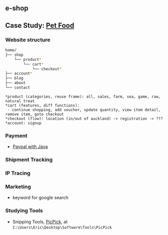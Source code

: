 ## e-shop

## Case Study: [Pet Food](http://www.alfapet.me)

### Website structure

```bash
home/
├── shop
    └── product*
        └── cart*
            └── checkout*
├── account*
├── blog
├── about
└── contact
```

```
*product (categories, reuse frame): all, sales, farm, sea, game, raw, natural treat
*cart (features, diff functions): 
 - continue shopping, add voucher, update quantity, view item detail, remove item, goto checkout
*checkout (flow): location (in/out of auckland) -> registration -> ???
*account: signup 
```

### Payment
- [Paypal with Java](https://www.codejava.net/coding/how-to-integrate-paypal-payment-into-java-web-application)

### Shipment Tracking

### IP Tracing

### Marketing
- keyword for google search


### Studying Tools

- Snipping Tools, [PicPick](https://picpick.app/en/start/?download=portable), at ```C:\Users\Eric\Desktop\Software\Tools\PicPick```
